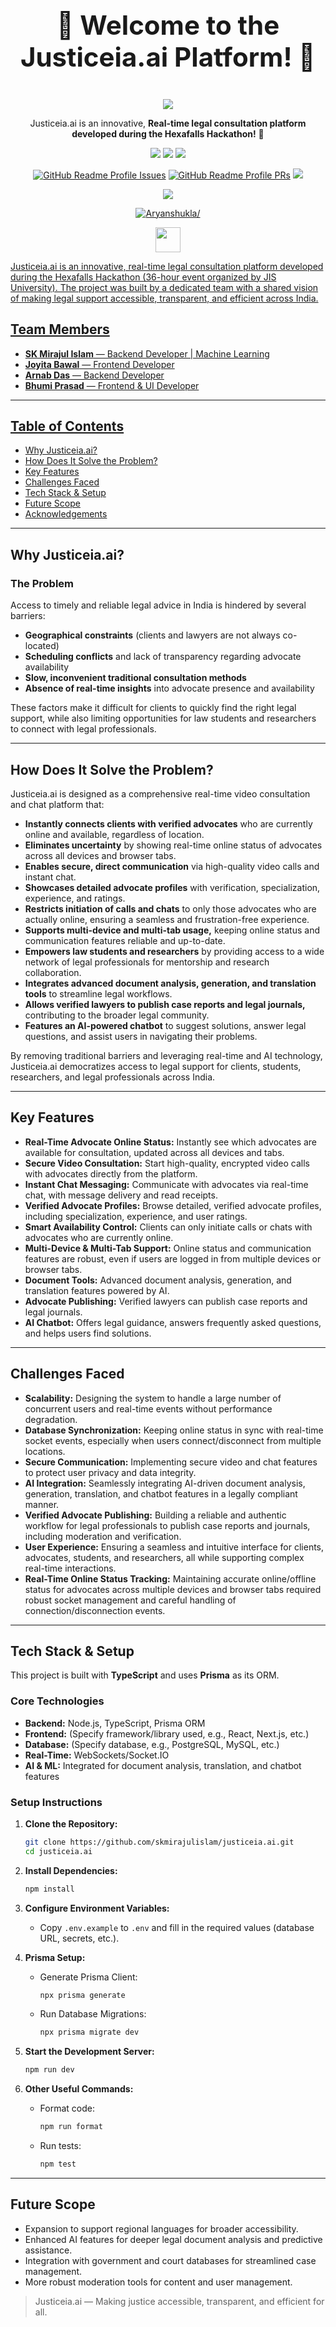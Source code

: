 <div align="center">
 <h1 align="center" style="display: block; font-size: 3em; font-weight: bold; margin-block-end: 1em;"><strong>🎉 Welcome to the Justiceia.ai Platform! 🌟</strong></h1>
 <p align="center">              
  <img  src="https://readme-typing-svg.herokuapp.com?color=45ffaa&size=40&width=900&height=80&lines=Welcome-to-Justiceia.ai-Platform"/>
</p>
  <p align="center"> Justiceia.ai is an innovative, <b>Real-time legal consultation platform developed during the Hexafalls Hackathon!</b> 🚀</p>
  <p>
    <img src="https://img.shields.io/github/stars/skmirajulislam/justiceia.ai?style=social"/>
    <img src="https://img.shields.io/github/forks/skmirajulislam/justiceia.ai?style=social"/>
    <img src="https://img.shields.io/github/watchers/skmirajulislam/justiceia.ai?style=social"/>
  <p>
    <a href="https://github.com/Vin205/Enyanjyoti/issues"><img src="https://custom-icon-badges.demolab.com/github/issues/skmirajulislam/justiceia.ai?label=Issues&labelColor=302d41&color=FF6347&logoColor=FF6347&logo=issue&style=for-the-badge" alt="GitHub Readme Profile Issues"/></a>
    <a href="https://github.com/skmirajulislam/justiceia.ai/pull"><img src="https://custom-icon-badges.demolab.com/github/issues-pr/skmirajulislam/justiceia.ai?&label=Pull%20requests&labelColor=302d41&color=98FF98&logoColor=98FF98&logo=git-pull-request&style=for-the-badge" alt="GitHub Readme Profile PRs"/></a>
    <a href="https://github.com/skmirajulislam/justiceia.ai/graphs/contributors"><img src="https://custom-icon-badges.demolab.com/github/contributors/skmirajulislam/justiceia.ai?label=Contributors&labelColor=302d41&color=c9cbff&logoColor=d9e0ee&logo=people&style=for-the-badge"/></a>
  <p>
    <img src="http://forthebadge.com/images/badges/license-mit.svg"/>
  <p>
  <p>
  <a href="https://github.com/Symbiote07">
  <img src="https://raw.githubusercontent.com/devSouvik/devSouvik/master/gif3.gif" alt=Aryanshukla/>
  <p>
   <img height=40 src="https://skillicons.dev/icons?i=html,css,js,react,firebase,nodejs,bootstrap">
</div>


Justiceia.ai is an innovative, real-time legal consultation platform developed during the Hexafalls Hackathon (36-hour event organized by JIS University). The project was built by a dedicated team with a shared vision of making legal support accessible, transparent, and efficient across India.

## Team Members

- **SK Mirajul Islam** — Backend Developer | Machine Learning
- **Joyita Bawal** — Frontend Developer
- **Arnab Das** — Backend Developer
- **Bhumi Prasad** — Frontend & UI Developer

---

## Table of Contents

- [Why Justiceia.ai?](#why-justiceiaai)
- [How Does It Solve the Problem?](#how-does-it-solve-the-problem)
- [Key Features](#key-features)
- [Challenges Faced](#challenges-faced)
- [Tech Stack & Setup](#tech-stack--setup)
- [Future Scope](#future-scope)
- [Acknowledgements](#acknowledgements)

---

## Why Justiceia.ai?

### The Problem

Access to timely and reliable legal advice in India is hindered by several barriers:
- **Geographical constraints** (clients and lawyers are not always co-located)
- **Scheduling conflicts** and lack of transparency regarding advocate availability
- **Slow, inconvenient traditional consultation methods**
- **Absence of real-time insights** into advocate presence and availability

These factors make it difficult for clients to quickly find the right legal support, while also limiting opportunities for law students and researchers to connect with legal professionals.

---

## How Does It Solve the Problem?

Justiceia.ai is designed as a comprehensive real-time video consultation and chat platform that:

- **Instantly connects clients with verified advocates** who are currently online and available, regardless of location.
- **Eliminates uncertainty** by showing real-time online status of advocates across all devices and browser tabs.
- **Enables secure, direct communication** via high-quality video calls and instant chat.
- **Showcases detailed advocate profiles** with verification, specialization, experience, and ratings.
- **Restricts initiation of calls and chats** to only those advocates who are actually online, ensuring a seamless and frustration-free experience.
- **Supports multi-device and multi-tab usage,** keeping online status and communication features reliable and up-to-date.
- **Empowers law students and researchers** by providing access to a wide network of legal professionals for mentorship and research collaboration.
- **Integrates advanced document analysis, generation, and translation tools** to streamline legal workflows.
- **Allows verified lawyers to publish case reports and legal journals,** contributing to the broader legal community.
- **Features an AI-powered chatbot** to suggest solutions, answer legal questions, and assist users in navigating their problems.

By removing traditional barriers and leveraging real-time and AI technology, Justiceia.ai democratizes access to legal support for clients, students, researchers, and legal professionals across India.

---

## Key Features

- **Real-Time Advocate Online Status:** Instantly see which advocates are available for consultation, updated across all devices and tabs.
- **Secure Video Consultation:** Start high-quality, encrypted video calls with advocates directly from the platform.
- **Instant Chat Messaging:** Communicate with advocates via real-time chat, with message delivery and read receipts.
- **Verified Advocate Profiles:** Browse detailed, verified advocate profiles, including specialization, experience, and user ratings.
- **Smart Availability Control:** Clients can only initiate calls or chats with advocates who are currently online.
- **Multi-Device & Multi-Tab Support:** Online status and communication features are robust, even if users are logged in from multiple devices or browser tabs.
- **Document Tools:** Advanced document analysis, generation, and translation features powered by AI.
- **Advocate Publishing:** Verified lawyers can publish case reports and legal journals.
- **AI Chatbot:** Offers legal guidance, answers frequently asked questions, and helps users find solutions.

---

## Challenges Faced

- **Scalability:** Designing the system to handle a large number of concurrent users and real-time events without performance degradation.
- **Database Synchronization:** Keeping online status in sync with real-time socket events, especially when users connect/disconnect from multiple locations.
- **Secure Communication:** Implementing secure video and chat features to protect user privacy and data integrity.
- **AI Integration:** Seamlessly integrating AI-driven document analysis, generation, translation, and chatbot features in a legally compliant manner.
- **Verified Advocate Publishing:** Building a reliable and authentic workflow for legal professionals to publish case reports and journals, including moderation and verification.
- **User Experience:** Ensuring a seamless and intuitive interface for clients, advocates, students, and researchers, all while supporting complex real-time interactions.
- **Real-Time Online Status Tracking:** Maintaining accurate online/offline status for advocates across multiple devices and browser tabs required robust socket management and careful handling of connection/disconnection events.

---

## Tech Stack & Setup

This project is built with **TypeScript** and uses **Prisma** as its ORM.

### Core Technologies

- **Backend:** Node.js, TypeScript, Prisma ORM
- **Frontend:** (Specify framework/library used, e.g., React, Next.js, etc.)
- **Database:** (Specify database, e.g., PostgreSQL, MySQL, etc.)
- **Real-Time:** WebSockets/Socket.IO
- **AI & ML:** Integrated for document analysis, translation, and chatbot features

### Setup Instructions

1. **Clone the Repository:**
   ```bash
   git clone https://github.com/skmirajulislam/justiceia.ai.git
   cd justiceia.ai
   ```

2. **Install Dependencies:**
   ```bash
   npm install
   ```

3. **Configure Environment Variables:**
   - Copy `.env.example` to `.env` and fill in the required values (database URL, secrets, etc.).

4. **Prisma Setup:**
   - Generate Prisma Client:
     ```bash
     npx prisma generate
     ```
   - Run Database Migrations:
     ```bash
     npx prisma migrate dev
     ```

5. **Start the Development Server:**
   ```bash
   npm run dev
   ```

6. **Other Useful Commands:**
   - Format code:
     ```bash
     npm run format
     ```
   - Run tests:
     ```bash
     npm test
     ```

---

## Future Scope

- Expansion to support regional languages for broader accessibility.
- Enhanced AI features for deeper legal document analysis and predictive assistance.
- Integration with government and court databases for streamlined case management.
- More robust moderation tools for content and user management.


> Justiceia.ai — Making justice accessible, transparent, and efficient for all.
